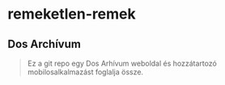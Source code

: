 # remeketlen-remek
## Dos Archívum
>Ez a git repo egy Dos Arhívum weboldal és hozzátartozó mobilosalkalmazást foglalja össze. 